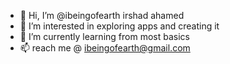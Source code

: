 - 👋 Hi, I’m @ibeingofearth irshad ahamed
- 👀 I’m interested in exploring apps and creating it
- 🌱 I’m currently learning from most basics
- 📫 reach me @ ibeingofearth@gmail.com

<!---
ibeingofearth/ibeingofearth is a ✨ special ✨ repository because its `README.md` (this file) appears on your GitHub profile.
You can click the Preview link to take a look at your changes.
--->
